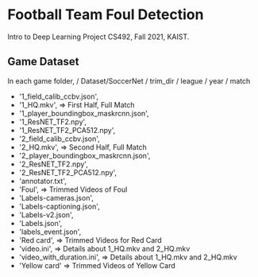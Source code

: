 # Football Team Foul Detection
Intro to Deep Learning Project CS492, Fall 2021, KAIST.

## Game Dataset 
In each game folder, / Dataset/SoccerNet / trim_dir / league / year / match
- '1_field_calib_ccbv.json', 
- '1_HQ.mkv', => First Half, Full Match
- '1_player_boundingbox_maskrcnn.json', 
- '1_ResNET_TF2.npy',
- '1_ResNET_TF2_PCA512.npy',
- '2_field_calib_ccbv.json',
- '2_HQ.mkv', => Second Half, Full Match
- '2_player_boundingbox_maskrcnn.json',
- '2_ResNET_TF2.npy',
- '2_ResNET_TF2_PCA512.npy',
- 'annotator.txt',
- 'Foul', => Trimmed Videos of Foul
- 'Labels-cameras.json',
- 'Labels-captioning.json',
- 'Labels-v2.json',
- 'Labels.json',
- 'labels_event.json',
- 'Red card', => Trimmed Videos for Red Card
- 'video.ini', => Details about 1_HQ.mkv and 2_HQ.mkv
- 'video_with_duration.ini', => Details about 1_HQ.mkv and 2_HQ.mkv
- 'Yellow card' => Trimmed Videos of Yellow Card
 

